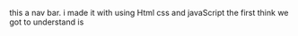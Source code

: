 this a nav bar.
i made it with using Html css and javaScript
the first think we got to understand is